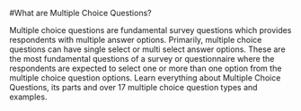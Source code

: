 #What are Multiple Choice Questions?

Multiple choice questions are fundamental survey questions which provides respondents with multiple answer options. Primarily, multiple choice questions can have single select or multi select answer options. These are the most fundamental questions of a survey or questionnaire where the respondents are expected to select one or more than one option from the multiple choice question options. Learn everything about Multiple Choice Questions, its parts and over 17 multiple choice question types and examples.